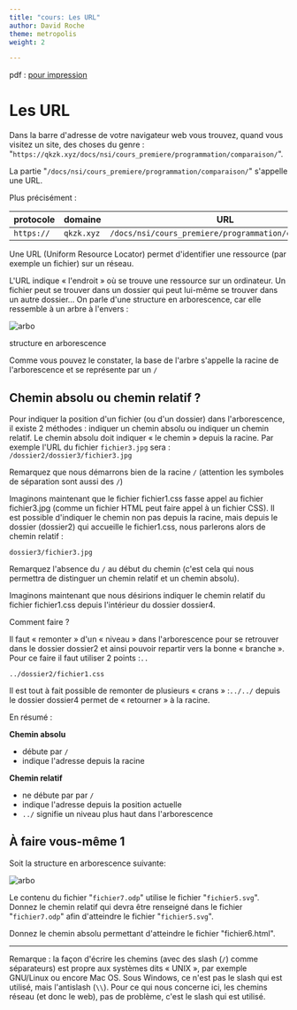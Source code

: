 ```yaml
---
title: "cours: Les URL"
author: David Roche
theme: metropolis
weight: 2

---
```


pdf : [pour impression](./nsi_prem_url.pdf)


# Les URL

Dans la barre d'adresse de votre navigateur web vous trouvez, quand
vous visitez un site, des choses du genre :
"`https://qkzk.xyz/docs/nsi/cours_premiere/programmation/comparaison/`".

La partie
"`/docs/nsi/cours_premiere/programmation/comparaison/`" s'appelle une URL.

Plus précisément :

| protocole  | domaine    | URL                                                   |
|------------|------------|-------------------------------------------------------|
| `https://` | `qkzk.xyz` | `/docs/nsi/cours_premiere/programmation/comparaison/` |


Une URL (Uniform Resource Locator) permet d'identifier une ressource
(par exemple un fichier) sur un réseau.

L'URL indique « l'endroit » où se trouve une ressource sur un
ordinateur. Un fichier peut se trouver dans un dossier qui peut lui-même
se trouver dans un autre dossier... On parle d'une structure en
arborescence, car elle ressemble à un arbre à l'envers :

![arbo](img/url.jpg)

structure en arborescence

Comme vous pouvez le constater, la base de l'arbre s'appelle la racine
de l'arborescence et se représente par un `/`

## Chemin absolu ou chemin relatif ?

Pour indiquer la position d'un fichier (ou d'un dossier) dans
l'arborescence, il existe 2 méthodes : indiquer un chemin absolu ou
indiquer un chemin relatif. Le chemin absolu doit indiquer « le chemin »
depuis la racine. Par exemple l'URL du fichier `fichier3.jpg` sera :
`/dossier2/dossier3/fichier3.jpg`

Remarquez que nous démarrons bien de la racine `/` (attention les symboles
de séparation sont aussi des `/`)

Imaginons maintenant que le fichier fichier1.css fasse appel au fichier
fichier3.jpg (comme un fichier HTML peut faire appel à un fichier CSS).
Il est possible d'indiquer le chemin non pas depuis la racine, mais
depuis le dossier (dossier2) qui accueille le fichier1.css, nous
parlerons alors de chemin relatif :

`dossier3/fichier3.jpg`

Remarquez l'absence du `/` au début du chemin (c'est cela qui nous
permettra de distinguer un chemin relatif et un chemin absolu).

Imaginons maintenant que nous désirions indiquer le chemin relatif du
fichier fichier1.css depuis l'intérieur du dossier dossier4.

Comment faire ?

Il faut « remonter » d'un « niveau » dans l'arborescence pour se
retrouver dans le dossier dossier2 et ainsi pouvoir repartir vers la
bonne « branche ». Pour ce faire il faut utiliser 2 points :`..` 

`../dossier2/fichier1.css`

Il est tout à fait possible de remonter de plusieurs « crans » :`../../` 
depuis le dossier dossier4 permet de « retourner » à la racine.

En résumé :

**Chemin absolu**

* débute par `/`
* indique l'adresse depuis la racine

**Chemin relatif**

* ne débute par par `/`
* indique l'adresse depuis la position actuelle
* `../` signifie un niveau plus haut dans l'arborescence

## À faire vous-même 1

Soit la structure en arborescence suivante:

![arbo](img/url.jpg)

Le contenu du fichier "`fichier7.odp`" utilise le fichier
"`fichier5.svg`". Donnez le chemin relatif qui devra être renseigné
dans le fichier "`fichier7.odp`" afin d'atteindre le fichier
"`fichier5.svg`".

Donnez le chemin absolu permettant d'atteindre le fichier
"fichier6.html".

---

Remarque : la façon d'écrire les chemins (avec des slash (`/`) comme
séparateurs) est propre aux systèmes dits « UNIX », par exemple
GNU/Linux ou encore Mac OS. Sous Windows, ce n'est pas le slash qui est
utilisé, mais l'antislash (`\\`). Pour ce qui nous concerne ici, les
chemins réseau (et donc le web), pas de problème, c'est le slash qui
est utilisé.
